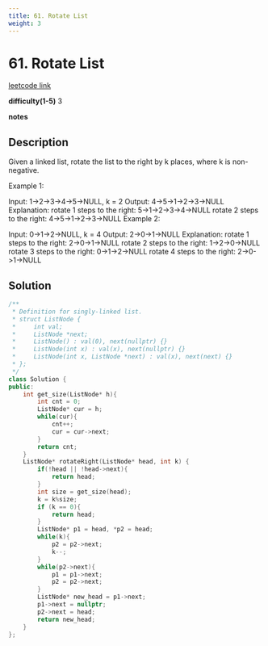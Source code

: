 ```yaml
---
title: 61. Rotate List
weight: 3
---
```

# 61. Rotate List

[leetcode link](https://leetcode.com/problems/rotate-list/)

**difficulty(1-5)** 
3

**notes**   


## Description

Given a linked list, rotate the list to the right by k places, where k is non-negative.

Example 1:

Input: 1->2->3->4->5->NULL, k = 2
Output: 4->5->1->2->3->NULL
Explanation:
rotate 1 steps to the right: 5->1->2->3->4->NULL
rotate 2 steps to the right: 4->5->1->2->3->NULL
Example 2:

Input: 0->1->2->NULL, k = 4
Output: 2->0->1->NULL
Explanation:
rotate 1 steps to the right: 2->0->1->NULL
rotate 2 steps to the right: 1->2->0->NULL
rotate 3 steps to the right: 0->1->2->NULL
rotate 4 steps to the right: 2->0->1->NULL

## Solution

```c++
/**
 * Definition for singly-linked list.
 * struct ListNode {
 *     int val;
 *     ListNode *next;
 *     ListNode() : val(0), next(nullptr) {}
 *     ListNode(int x) : val(x), next(nullptr) {}
 *     ListNode(int x, ListNode *next) : val(x), next(next) {}
 * };
 */
class Solution {
public:
    int get_size(ListNode* h){
        int cnt = 0;
        ListNode* cur = h;
        while(cur){
            cnt++;
            cur = cur->next;
        }
        return cnt;
    }
    ListNode* rotateRight(ListNode* head, int k) {
        if(!head || !head->next){
            return head;
        }
        int size = get_size(head);
        k = k%size;
        if (k == 0){
            return head;
        }
        ListNode* p1 = head, *p2 = head;
        while(k){
            p2 = p2->next;
            k--;
        }
        while(p2->next){
            p1 = p1->next;
            p2 = p2->next;
        }
        ListNode* new_head = p1->next;
        p1->next = nullptr;
        p2->next = head;
        return new_head;
    }
};
```
